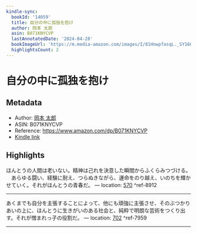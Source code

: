 ```yaml
---
kindle-sync:
  bookId: '14059'
  title: 自分の中に孤独を抱け
  author: 岡本 太郎
  asin: B071KNYCVP
  lastAnnotatedDate: '2024-04-28'
  bookImageUrl: 'https://m.media-amazon.com/images/I/81HnwpfasqL._SY160.jpg'
  highlightsCount: 2
---
```

# 自分の中に孤独を抱け
## Metadata
* Author: [岡本 太郎](https://www.amazon.comundefined)
* ASIN: B071KNYCVP
* Reference: https://www.amazon.com/dp/B071KNYCVP
* [Kindle link](kindle://book?action=open&asin=B071KNYCVP)

## Highlights
ほんとうの人間は老いない。精神は己れを決意した瞬間からふくらみつづける。 　あらゆる闘い、経験に耐え、つらぬきながら、運命をのり越え、いのちを輝かせていく。それがほんとうの青春だ。 — location: [570](kindle://book?action=open&asin=B071KNYCVP&location=570) ^ref-8912

---
あくまでも自分を主張することによって、他にも頑強に主張させ、そのぶつかりあいの上に、ほんとうに生きがいのある社会と、純粋で明朗な芸術をつくり出す。それが憎まれっ子の役割だ。 — location: [702](kindle://book?action=open&asin=B071KNYCVP&location=702) ^ref-7959

---
